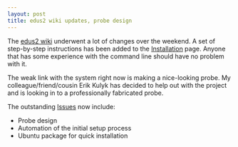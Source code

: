 ```yaml
---
layout: post
title: edus2 wiki updates, probe design
---
```

The [edus2 wiki](https://github.com/asclepius/edus2/wiki "github: edus2 wiki") underwent a lot of changes over the weekend.  A set of step-by-step instructions has been added to the [Installation](https://github.com/asclepius/edus2/wiki/Installation) page.  Anyone that has some experience with the command line should have no problem with it.

The weak link with the system right now is making a nice-looking probe.  My colleague/friend/cousin Erik Kulyk has decided to help out with the project and is looking in to a professionally fabricated probe.

The outstanding [Issues](https://github.com/asclepius/edus2/issues) now include:

* Probe design
* Automation of the initial setup process
* Ubuntu package for quick installation
